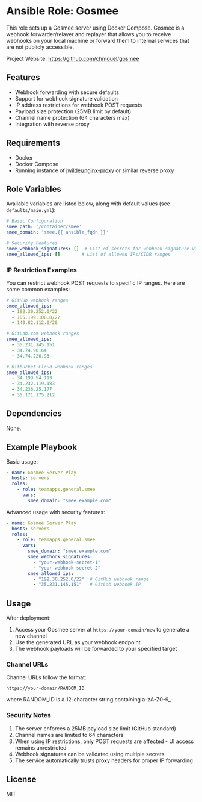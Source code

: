 # Ansible Role: Gosmee

This role sets up a Gosmee server using Docker Compose. Gosmee is a webhook forwarder/relayer and replayer that allows you to receive webhooks on your local machine or forward them to internal services that are not publicly accessible.

Project Website: <https://github.com/chmouel/gosmee>

## Features

- Webhook forwarding with secure defaults
- Support for webhook signature validation
- IP address restrictions for webhook POST requests
- Payload size protection (25MB limit by default)
- Channel name protection (64 characters max)
- Integration with reverse proxy

## Requirements

- Docker
- Docker Compose
- Running instance of [jwilder/nginx-proxy](https://github.com/nginx-proxy/nginx-proxy) or similar reverse proxy

## Role Variables

Available variables are listed below, along with default values (see `defaults/main.yml`):

```yaml
# Basic Configuration
smee_path: '/container/smee'
smee_domain: 'smee.{{ ansible_fqdn }}'

# Security Features
smee_webhook_signatures: []  # List of secrets for webhook signature validation
smee_allowed_ips: []        # List of allowed IPs/CIDR ranges
```

### IP Restriction Examples

You can restrict webhook POST requests to specific IP ranges. Here are some common examples:

```yaml
# GitHub webhook ranges
smee_allowed_ips:
  - 192.30.252.0/22
  - 185.199.108.0/22
  - 140.82.112.0/20

# GitLab.com webhook ranges
smee_allowed_ips:
  - 35.231.145.151
  - 34.74.90.64
  - 34.74.226.93

# Bitbucket Cloud webhook ranges
smee_allowed_ips:
  - 34.199.54.113
  - 34.232.119.183
  - 34.236.25.177
  - 35.171.175.212
```

## Dependencies

None.

## Example Playbook

Basic usage:
```yaml
- name: Gosmee Server Play
  hosts: servers
  roles:
    - role: teamapps.general.smee
      vars:
        smee_domain: "smee.example.com"
```

Advanced usage with security features:
```yaml
- name: Gosmee Server Play
  hosts: servers
  roles:
    - role: teamapps.general.smee
      vars:
        smee_domain: "smee.example.com"
        smee_webhook_signatures:
          - "your-webhook-secret-1"
          - "your-webhook-secret-2"
        smee_allowed_ips:
          - "192.30.252.0/22"  # GitHub webhook range
          - "35.231.145.151"   # GitLab webhook IP
```

## Usage

After deployment:

1. Access your Gosmee server at `https://your-domain/new` to generate a new channel
2. Use the generated URL as your webhook endpoint
3. The webhook payloads will be forwarded to your specified target

### Channel URLs

Channel URLs follow the format:
```
https://your-domain/RANDOM_ID
```
where RANDOM_ID is a 12-character string containing a-zA-Z0-9_-

### Security Notes

1. The server enforces a 25MB payload size limit (GitHub standard)
2. Channel names are limited to 64 characters
3. When using IP restrictions, only POST requests are affected - UI access remains unrestricted
4. Webhook signatures can be validated using multiple secrets
5. The service automatically trusts proxy headers for proper IP forwarding

## License

MIT
